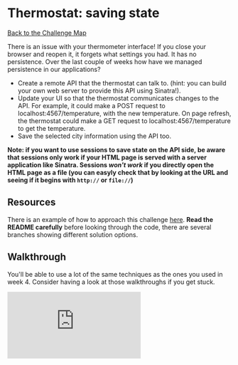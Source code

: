 # Thermostat: saving state

[Back to the Challenge Map](README.md)

There is an issue with your thermometer interface!  If you close your browser and reopen it, it forgets what settings you had. It has no persistence. Over the last couple of weeks how have we managed persistence in our applications?

* Create a remote API that the thermostat can talk to. (hint: you can build your own web server to provide this API using Sinatra!).
* Update your UI so that the thermostat communicates changes to the API. For example, it could make a POST request to localhost:4567/temperature, with the new temperature.  On page refresh, the thermostat could make a GET request to localhost:4567/temperature to get the temperature.
* Save the selected city information using the API too.

**Note: if you want to use sessions to save state on the API side, be aware that sessions only work if your HTML page is served with a server application like Sinatra. Sessions _won't work_ if you directly open the HTML page as a file (you can easyly check that by looking at the URL and seeing if it begins with `http://` or `file://`)**

## Resources

There is an example of how to approach this challenge [here](https://github.com/makersacademy/thermostat-example). **Read the README carefully** before looking through the code, there are several branches showing different solution options.


## Walkthrough

You'll be able to use a lot of the same techniques as the ones you used in week 4. Consider having a look at those walkthroughs if you get stuck.


![Tracking pixel](https://githubanalytics.herokuapp.com/course/thermostat_es6/saving_state.md)
